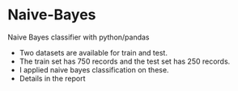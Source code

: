 # Naive-Bayes
Naive Bayes classifier with python/pandas

* Two datasets are available for train and test.
* The train set has 750 records and the test set has 250 records.
* I applied naive bayes classification on these.
* Details in the report

